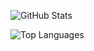 ![GitHub Stats](https://github-readme-stats.vercel.app/api?username=YujanSubedi&show_icons=true&theme=tokyonight&count_private=true&hide_rank=false)

![Top Languages](https://github-readme-stats.vercel.app/api/top-langs/?username=YujanSubedi&layout=compact&theme=tokyonight&langs_count=12&hide=css)
